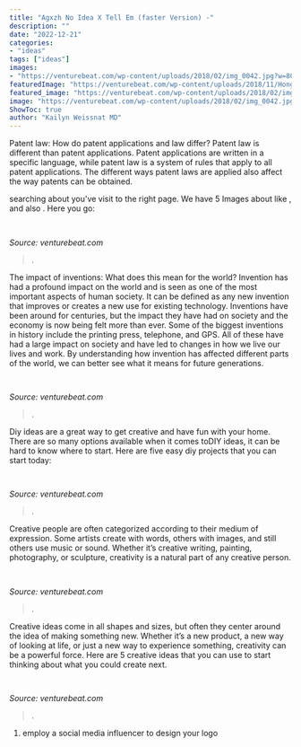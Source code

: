 ```yaml
---
title: "Agxzh No Idea X Tell Em (faster Version) -"
description: ""
date: "2022-12-21"
categories:
- "ideas"
tags: ["ideas"]
images:
- "https://venturebeat.com/wp-content/uploads/2018/02/img_0042.jpg?w=800"
featuredImage: "https://venturebeat.com/wp-content/uploads/2018/11/Hongqi-L4-Car.jpeg?w=800"
featured_image: "https://venturebeat.com/wp-content/uploads/2018/02/img_0042.jpg?w=800"
image: "https://venturebeat.com/wp-content/uploads/2018/02/img_0042.jpg?w=800"
ShowToc: true
author: "Kailyn Weissnat MD"
---
```



Patent law: How do patent applications and law differ?
Patent law is different than patent applications. Patent applications are written in a specific language, while patent law is a system of rules that apply to all patent applications. The different ways patent laws are applied also affect the way patents can be obtained.

	

		
searching about  you've visit to the right page. We have 5 Images about  like ,  and also . Here you go:
		
    
## 

<img loading=lazy src="https://venturebeat.com/wp-content/uploads/2018/11/Hongqi-L4-Car.jpeg?w=800" onerror="this.onerror=null;this.src='https://tse2.mm.bing.net/th?id=OIP.2x9A4a_8MnXG7ApbDerN3wHaEW&amp;pid=15.1';" alt="">

_Source: venturebeat.com_

>. 

	

The impact of inventions: What does this mean for the world?
Invention has had a profound impact on the world and is seen as one of the most important aspects of human society. It can be defined as any new invention that improves or creates a new use for existing technology. Inventions have been around for centuries, but the impact they have had on society and the economy is now being felt more than ever. Some of the biggest inventions in history include the printing press, telephone, and GPS. All of these have had a large impact on society and have led to changes in how we live our lives and work. By understanding how invention has affected different parts of the world, we can better see what it means for future generations.

    
## 

<img loading=lazy src="https://venturebeat.com/wp-content/uploads/2018/02/img_0042.jpg?w=800" onerror="this.onerror=null;this.src='https://tse4.mm.bing.net/th?id=OIP.7zOqJHafBM--n6fC0dZm-wHaEK&amp;pid=15.1';" alt="">

_Source: venturebeat.com_

>. 

	

Diy ideas are a great way to get creative and have fun with your home. There are so many options available when it comes toDIY ideas, it can be hard to know where to start. Here are five easy diy projects that you can start today: 

    
## 

<img loading=lazy src="https://venturebeat.com/wp-content/uploads/2019/10/image-e1572293614959.png" onerror="this.onerror=null;this.src='https://tse3.mm.bing.net/th?id=OIP.iPt953tqzs0RBzbh_rceXwHaDs&amp;pid=15.1';" alt="">

_Source: venturebeat.com_

>. 

	

Creative people are often categorized according to their medium of expression. Some artists create with words, others with images, and still others use music or sound. Whether it’s creative writing, painting, photography, or sculpture, creativity is a natural part of any creative person.

    
## 

<img loading=lazy src="https://venturebeat.com/wp-content/uploads/2018/07/drone-e1511844719321.jpeg?w=300" onerror="this.onerror=null;this.src='https://tse3.mm.bing.net/th?id=OIP.rCFa0puYa0Pu9ZOoBGGnQwAAAA&amp;pid=15.1';" alt="">

_Source: venturebeat.com_

>. 

	

Creative ideas come in all shapes and sizes, but often they center around the idea of making something new. Whether it’s a new product, a new way of looking at life, or just a new way to experience something, creativity can be a powerful force. Here are 5 creative ideas that you can use to start thinking about what you could create next.

    
## 

<img loading=lazy src="https://venturebeat.com/wp-content/uploads/2019/06/shopify-3d-models.jpg" onerror="this.onerror=null;this.src='https://tse4.mm.bing.net/th?id=OIP.TT16MF0Uq6X0jOCyCSpPPwHaEo&amp;pid=15.1';" alt="">

_Source: venturebeat.com_

>. 

	

1. employ a social media influencer to design your logo 

